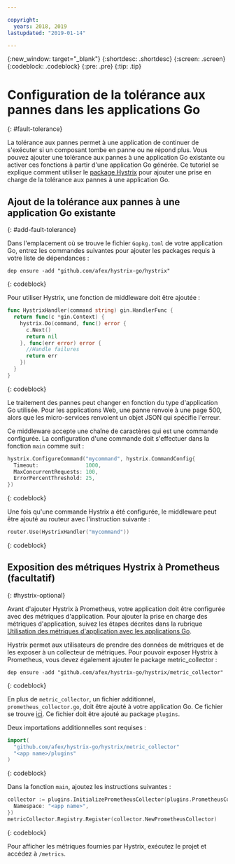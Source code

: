 ```yaml
---

copyright:
  years: 2018, 2019
lastupdated: "2019-01-14"

---
```


{:new_window: target="_blank"}
{:shortdesc: .shortdesc}
{:screen: .screen}
{:codeblock: .codeblock}
{:pre: .pre}
{:tip: .tip}

# Configuration de la tolérance aux pannes dans les applications Go
{: #fault-tolerance}

La tolérance aux pannes permet à une application de continuer de s'exécuter si un composant tombe en panne ou ne répond plus. Vous pouvez ajouter une tolérance aux pannes à une application Go existante ou activer ces fonctions à partir d'une application Go générée. Ce tutoriel se explique comment utiliser le [package Hystrix](https://godoc.org/github.com/afex/hystrix-go/hystrix) pour ajouter une prise en charge de la tolérance aux pannes à une application Go.

## Ajout de la tolérance aux pannes à une application Go existante
{: #add-fault-tolerance}

Dans l'emplacement où se trouve le fichier `Gopkg.toml` de votre application Go, entrez les commandes suivantes pour ajouter les packages requis à votre liste de dépendances :
```
dep ensure -add "github.com/afex/hystrix-go/hystrix"
```
{: codeblock}

Pour utiliser Hystrix, une fonction de middleware doit être ajoutée :
```go
func HystrixHandler(command string) gin.HandlerFunc {
  return func(c *gin.Context) {
    hystrix.Do(command, func() error {
      c.Next()
      return nil
    }, func(err error) error {
      //Handle failures
      return err
    })
  }
}
``` 
{: codeblock}

Le traitement des pannes peut changer en fonction du type d'application Go utilisée. Pour les applications Web, une panne renvoie à une page 500, alors que les micro-services renvoient un objet JSON qui spécifie l'erreur.

Ce middleware accepte une chaîne de caractères qui est une commande configurée. La configuration d'une commande doit s'effectuer dans la fonction `main` comme suit :
```go
hystrix.ConfigureCommand("mycommand", hystrix.CommandConfig{
  Timeout:               1000,
  MaxConcurrentRequests: 100,
  ErrorPercentThreshold: 25,
})
```
{: codeblock}

Une fois qu'une commande Hystrix a été configurée, le middleware peut être ajouté au routeur avec l'instruction suivante :
```go
router.Use(HystrixHandler("mycommand"))
```
{: codeblock}

## Exposition des métriques Hystrix à Prometheus (facultatif)
{: #hystrix-optional}

Avant d'ajouter Hystrix à Prometheus, votre application doit être configurée avec des métriques d'application. Pour ajouter la prise en charge des métriques d'application, suivez les étapes décrites dans la rubrique [Utilisation des métriques d'application avec les applications Go](/docs/go/appmetrics.html).

Hystrix permet aux utilisateurs de prendre des données de métriques et de les exposer à un collecteur de métriques. Pour pouvoir exposer Hystrix à Prometheus, vous devez également ajouter le package metric_collector :
```
dep ensure -add "github.com/afex/hystrix-go/hystrix/metric_collector"
```
{: codeblock}

En plus de `metric_collector`, un fichier additionnel, `prometheus_collector.go`, doit être ajouté à votre application Go. Ce fichier se trouve [ici](https://github.com/ibm-developer/generator-ibm-core-golang-gin/blob/develop/generators/app/templates/plugins/prometheus_collector.go). Ce fichier doit être ajouté au package `plugins`.

Deux importations additionnelles sont requises :
```go
import(
  "github.com/afex/hystrix-go/hystrix/metric_collector"
  "<app name>/plugins"
)
```
{: codeblock}

Dans la fonction `main`, ajoutez les instructions suivantes :
```go
collector := plugins.InitializePrometheusCollector(plugins.PrometheusCollectorConfig{
  Namespace: "<app name>",
})
metricCollector.Registry.Register(collector.NewPrometheusCollector)
```
{: codeblock}

Pour afficher les métriques fournies par Hystrix, exécutez le projet et accédez à `/metrics`.
